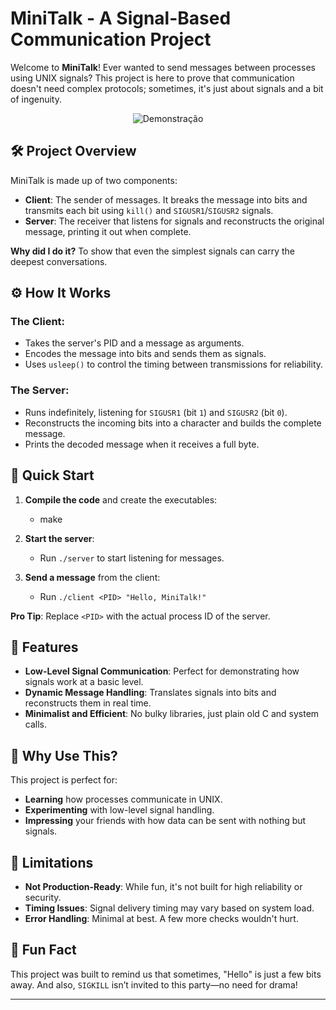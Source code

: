 # MiniTalk - A Signal-Based Communication Project

Welcome to **MiniTalk**! Ever wanted to send messages between processes using UNIX signals? This project is here to prove that communication doesn't need complex protocols; sometimes, it's just about signals and a bit of ingenuity.

<p align="center">
  <img src="https://i.imgur.com/MYUBcIo.gif" alt="Demonstração">
</p>

## 🛠️ Project Overview

MiniTalk is made up of two components:

- **Client**: The sender of messages. It breaks the message into bits and transmits each bit using `kill()` and `SIGUSR1`/`SIGUSR2` signals.
- **Server**: The receiver that listens for signals and reconstructs the original message, printing it out when complete.

**Why did I do it?** To show that even the simplest signals can carry the deepest conversations.

## ⚙️ How It Works

### The Client:
- Takes the server's PID and a message as arguments.
- Encodes the message into bits and sends them as signals.
- Uses `usleep()` to control the timing between transmissions for reliability.

### The Server:
- Runs indefinitely, listening for `SIGUSR1` (bit `1`) and `SIGUSR2` (bit `0`).
- Reconstructs the incoming bits into a character and builds the complete message.
- Prints the decoded message when it receives a full byte.

## 🚀 Quick Start

1. **Compile the code** and create the executables:
   - make

2. **Start the server**:
   - Run `./server` to start listening for messages.

3. **Send a message** from the client:
   - Run `./client <PID> "Hello, MiniTalk!"`

**Pro Tip**: Replace `<PID>` with the actual process ID of the server.

## 🌟 Features

- **Low-Level Signal Communication**: Perfect for demonstrating how signals work at a basic level.
- **Dynamic Message Handling**: Translates signals into bits and reconstructs them in real time.
- **Minimalist and Efficient**: No bulky libraries, just plain old C and system calls.

## 🤔 Why Use This?

This project is perfect for:

- **Learning** how processes communicate in UNIX.
- **Experimenting** with low-level signal handling.
- **Impressing** your friends with how data can be sent with nothing but signals.

## 🚧 Limitations

- **Not Production-Ready**: While fun, it's not built for high reliability or security.
- **Timing Issues**: Signal delivery timing may vary based on system load.
- **Error Handling**: Minimal at best. A few more checks wouldn't hurt.

## 🎉 Fun Fact

This project was built to remind us that sometimes, "Hello" is just a few bits away. And also, `SIGKILL` isn’t invited to this party—no need for drama!

---


